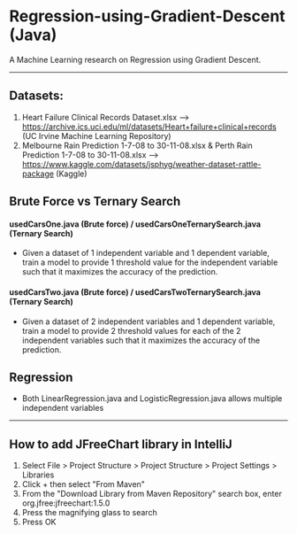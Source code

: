 # Regression-using-Gradient-Descent (Java)
A Machine Learning research on Regression using Gradient Descent.

___________________________________________________________________________________________________________________________________________________________

## Datasets:
1. Heart Failure Clinical Records Dataset.xlsx --> https://archive.ics.uci.edu/ml/datasets/Heart+failure+clinical+records (UC Irvine Machine Learning Repository)
2. Melbourne Rain Prediction 1-7-08 to 30-11-08.xlsx & Perth Rain Prediction 1-7-08 to 30-11-08.xlsx --> https://www.kaggle.com/datasets/jsphyg/weather-dataset-rattle-package (Kaggle)

## Brute Force vs Ternary Search
#### usedCarsOne.java (Brute force) / usedCarsOneTernarySearch.java (Ternary Search)
- Given a dataset of 1 independent variable and 1 dependent variable, train a model to provide 1 threshold value for the independent variable such that it maximizes the accuracy of the prediction.
#### usedCarsTwo.java (Brute force) / usedCarsTwoTernarySearch.java (Ternary Search)
- Given a dataset of 2 independent variables and 1 dependent variable, train a model to provide 2 threshold values for each of the 2 independent variables such that it maximizes the accuracy of the prediction.

## Regression
- Both LinearRegression.java and LogisticRegression.java allows multiple independent variables

___________________________________________________________________________________________________________________________________________________________

## How to add JFreeChart library in IntelliJ
1. Select File > Project Structure > Project Structure > Project Settings > Libraries
2. Click + then select "From Maven"
3. From the "Download Library from Maven Repository" search box, enter org.jfree:jfreechart:1.5.0 
4. Press the magnifying glass to search
6. Press OK
